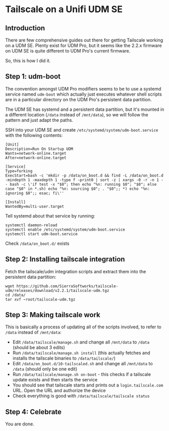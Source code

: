 # Tailscale on a Unifi UDM SE

## Introduction

There are few comprehensive guides out there for getting Tailscale working on a UDM SE. Plenty exist for UDM Pro, but it seems like the 2.2.x firmware on UDM SE is quite different to UDM Pro's current firmware.

So, this is how I did it.

## Step 1: udm-boot

The convention amongst UDM Pro modifiers seems to be to use a systemd service named `udm-boot` which actually just executes whatever shell scripts are in a particular directory on the UDM Pro's persistent data partition.

The UDM SE has systemd and a persistent data partition, but it's mounted in a different location (`/data` instead of `/mnt/data`), so we will follow the pattern and just adapt the paths.

SSH into your UDM SE and create `/etc/systemd/system/udm-boot.service` with the following contents:

```
[Unit]
Description=Run On Startup UDM
Wants=network-online.target
After=network-online.target

[Service]
Type=forking
ExecStart=bash -c 'mkdir -p /data/on_boot.d && find -L /data/on_boot.d -mindepth 1 -maxdepth 1 -type f -print0 | sort -z | xargs -0 -r -n 1 -- bash -c \'if test -x "$0"; then echo "%n: running $0"; "$0"; else case "$0" in *.sh) echo "%n: sourcing $0"; . "$0";; *) echo "%n: ignoring $0";; esac; fi\''

[Install]
WantedBy=multi-user.target
```

Tell systemd about that service by running:
```
systemctl daemon-reload
systemctl enable /etc/systemd/system/udm-boot.service
systemctl start udm-boot.service
```

Check `/data/on_boot.d/` exists

## Step 2: Installing tailscale integration

Fetch the tailscale/udm integration scripts and extract them into the persistent data partition:
```
wget https://github.com/SierraSoftworks/tailscale-udm/releases/download/v2.2.1/tailscale-udm.tgz
cd /data/
tar xvf ~root/tailscale-udm.tgz
```

## Step 3: Making tailscale work

This is basically a process of updating all of the scripts involved, to refer to `/data` instead of `/mnt/data`:

 * Edit `/data/tailscale/manage.sh` and change all `/mnt/data` to `/data` (should be about 3 edits)
 * Run `/data/tailscale/manage.sh install` (this actually fetches and installs the tailscale binaries to `/data/tailscale/`)
 * Edit `/data/on_boot.d/10-tailscaled.sh` and change all `/mnt/data` to `/data` (should only be one edit)
 * Run `/data/tailscale/manage.sh on-boot` - this checks if a tailscale update exists and then starts the service
 * You should see that tailscale starts and prints out a `login.tailscale.com` URL. Open the URL and authorize the device
 * Check everything is good with `/data/tailscale/tailscale status`

## Step 4: Celebrate

You are done.

